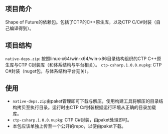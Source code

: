 ## 项目简介
Shape of Future的依赖包。包括了CTP的C++原生库，以及CTP C/C#封装（自己编译得到）。

## 项目结构

`native-deps.zip`: 按照linux-x64/win-x64/win-x86目录结构组织的CTP C++原生库与CTP C封装库（和体系结构与平台相关）。
`ctp-csharp.1.0.0.nupkg`: CTP C#封装（nuget包，与体系结构平台无关）。

## 使用
* `native-deps.zip`由paket管理即可下载与解压，使用构建工具将解压的目录结构拷贝至执行目录。运行时由CTP C#封装根据运行环境从正确的目录加载库。
* `ctp-csharp.1.0.0.nupkg`: CTP C#封装，由paket处理即可。
* 本包应该单独上传至一个公开的repo，以便由paket下载。

